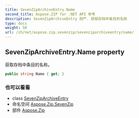 ```yaml
---
title: SevenZipArchiveEntry.Name
second_title: Aspose.ZIP for .NET API 参考
description: SevenZipArchiveEntry 财产. 获取存档中条目的名称
type: docs
weight: 50
url: /zh/net/aspose.zip.sevenzip/sevenziparchiveentry/name/
---
```

## SevenZipArchiveEntry.Name property

获取存档中条目的名称。

```csharp
public string Name { get; }
```

### 也可以看看

* class [SevenZipArchiveEntry](../)
* 命名空间 [Aspose.Zip.SevenZip](../../sevenziparchiveentry/)
* 部件 [Aspose.Zip](../../../)


